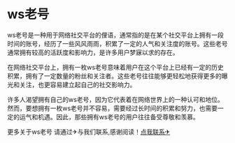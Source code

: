 # ws老号

ws老号是一种用于网络社交平台的俚语，通常指的是在某个社交平台上拥有一段时间的账号，经历了一些风风雨雨，积累了一定的人气和关注度的账号。这些老号通常拥有较高的活跃度和影响力，是许多用户梦寐以求的存在。

在网络社交平台上，拥有一枚ws老号意味着用户在这个平台上已经有一定的历史积累，拥有了一定数量的粉丝和关注者。这些老号往往能够更轻松地获得更多的曝光和关注，也更容易建立起自己的社交影响力。

许多人渴望拥有自己的ws老号，因为它代表着在网络世界上的一种认可和地位。然而，要想拥有一枚ws老号并不容易，需要经过长时间的积累和努力，也需要一定的运气和机遇。因此，那些拥有ws老号的用户往往备受尊敬和羡慕。

更多关于ws老号 请通过✈与我们联系,感谢阅读！[点我联系✈](https://img.G208.com)